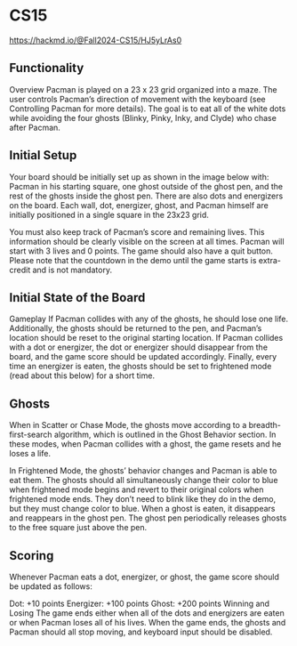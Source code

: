 # CS15
https://hackmd.io/@Fall2024-CS15/HJ5yLrAs0
## Functionality
Overview
Pacman is played on a 23 x 23 grid organized into a maze. The user controls Pacman’s direction of movement with the keyboard (see Controlling Pacman for more details). The goal is to eat all of the white dots while avoiding the four ghosts (Blinky, Pinky, Inky, and Clyde) who chase after Pacman.

## Initial Setup
Your board should be initially set up as shown in the image below with: Pacman in his starting square, one ghost outside of the ghost pen, and the rest of the ghosts inside the ghost pen. There are also dots and energizers on the board. Each wall, dot, energizer, ghost, and Pacman himself are initially positioned in a single square in the 23x23 grid.

You must also keep track of Pacman’s score and remaining lives. This information should be clearly visible on the screen at all times. Pacman will start with 3 lives and 0 points. The game should also have a quit button. Please note that the countdown in the demo until the game starts is extra-credit and is not mandatory.

## Initial State of the Board
Gameplay
If Pacman collides with any of the ghosts, he should lose one life. Additionally, the ghosts should be returned to the pen, and Pacman’s location should be reset to the original starting location. If Pacman collides with a dot or energizer, the dot or energizer should disappear from the board, and the game score should be updated accordingly. Finally, every time an energizer is eaten, the ghosts should be set to frightened mode (read about this below) for a short time.

## Ghosts
When in Scatter or Chase Mode, the ghosts move according to a breadth-first-search algorithm, which is outlined in the Ghost Behavior section. In these modes, when Pacman collides with a ghost, the game resets and he loses a life.

In Frightened Mode, the ghosts’ behavior changes and Pacman is able to eat them. The ghosts should all simultaneously change their color to blue when frightened mode begins and revert to their original colors when frightened mode ends. They don’t need to blink like they do in the demo, but they must change color to blue. When a ghost is eaten, it disappears and reappears in the ghost pen. The ghost pen periodically releases ghosts to the free square just above the pen.

## Scoring
Whenever Pacman eats a dot, energizer, or ghost, the game score should be updated as follows:

Dot: +10 points
Energizer: +100 points
Ghost: +200 points
Winning and Losing
The game ends either when all of the dots and energizers are eaten or when Pacman loses all of his lives. When the game ends, the ghosts and Pacman should all stop moving, and keyboard input should be disabled.
